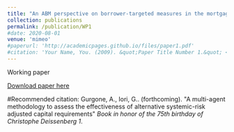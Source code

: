 ```yaml
---
title: "An ABM perspective on borrower-targeted measures in the mortgage market"
collection: publications
permalink: /publication/WP1
#date: 2020-08-01
venue: 'mimeo'
#paperurl: 'http://academicpages.github.io/files/paper1.pdf'
#citation: 'Your Name, You. (2009). &quot;Paper Title Number 1.&quot; <i>Journal 1</i>. 1(1).'
---
```

Working paper

[Download paper here](http://agurgone.github.io/files/article_CBI.pdf)

#Recommended citation: Gurgone, A., Iori, G.. (forthcoming). "A multi-agent methodology to assess the effectiveness of alternative
systemic-risk adjusted capital requirements" <i>Book in honor of the 75th birthday
of Christophe Deissenberg 1</i>.
